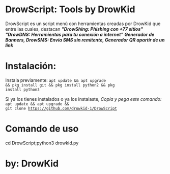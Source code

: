 # DrowScript: Tools by DrowKid
DrowScript es un script menú con herramientas creadas por DrowKid que entre las cuales, destacan <em><strong> "DrowShing: Phishing con +77 sitios"</em></strong> <em><strong>"DrowDNS: Herramientas para tu conexión a internet"</em></strong> <em><strong> Generador de Banners, DrowSMS: Envia SMS sin remitente, Generador QR apartir de un link</em></strong>

# Instalación:

Instala previamente:
<code>apt update && apt upgrade && pkg install git && pkg install python2 && pkg install python3</code>

Si ya los tienes instalados o ya los instalaste, <em>Copia y pega este comando:</em>
<code>apt update && apt upgrade && git clone https://github.com/drowkid-1/DrowScript</code>

# Comando de uso

cd DrowScript;python3 drowkid.py 

# by: DrowKid

